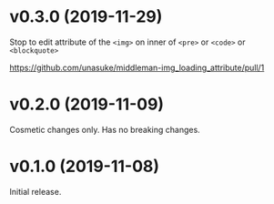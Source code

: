 # v0.3.0 (2019-11-29)
Stop to edit attribute of the `<img>` on inner of `<pre>` or `<code>` or `<blockquote>`

https://github.com/unasuke/middleman-img_loading_attribute/pull/1

# v0.2.0 (2019-11-09)
Cosmetic changes only.
Has no breaking changes.

# v0.1.0 (2019-11-08)
Initial release.
